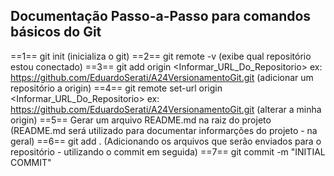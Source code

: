 ## Documentação Passo-a-Passo para comandos básicos do Git

==1== git init (inicializa o git)
==2== git remote -v (exibe qual repositório estou conectado)
==3== git add origin <Informar_URL_Do_Repositorio> ex: https://github.com/EduardoSerati/A24VersionamentoGit.git (adicionar um repositório a origin)
==4== git remote set-url origin <Informar_URL_Do_Repositorio> ex: https://github.com/EduardoSerati/A24VersionamentoGit.git (alterar a minha origin)
==5== Gerar um arquivo README.md na raiz do projeto (README.md será utilizado para documentar informarções do projeto - na geral)
==6== git add . (Adicionando os arquivos que serão enviados para o repositório - utilizando o commit em seguida)
==7== git commit -m "INITIAL COMMIT"